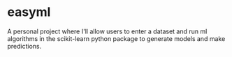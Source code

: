 # easyml
A personal project where I'll allow users to enter a dataset and run ml algorithms in the scikit-learn python package to generate models and make predictions.
